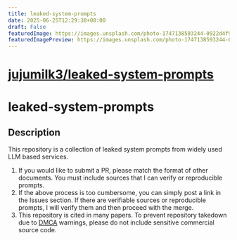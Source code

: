 ```yaml
---
title: leaked-system-prompts
date: 2025-06-25T12:29:38+08:00
draft: False
featuredImage: https://images.unsplash.com/photo-1747138593244-0922d4f9d649?ixid=M3w0NjAwMjJ8MHwxfHJhbmRvbXx8fHx8fHx8fDE3NTA4MjU3NDN8&ixlib=rb-4.1.0
featuredImagePreview: https://images.unsplash.com/photo-1747138593244-0922d4f9d649?ixid=M3w0NjAwMjJ8MHwxfHJhbmRvbXx8fHx8fHx8fDE3NTA4MjU3NDN8&ixlib=rb-4.1.0
---
```


# [jujumilk3/leaked-system-prompts](https://github.com/jujumilk3/leaked-system-prompts)

# leaked-system-prompts

## Description

This repository is a collection of leaked system prompts from widely used LLM based services.

1. If you would like to submit a PR, please match the format of other documents. You must include sources that I can verify or reproducible prompts.
2. If the above process is too cumbersome, you can simply post a link in the Issues section. If there are verifiable sources or reproducible prompts, I will verify them and then proceed with the merge.
3. This repository is cited in many papers. To prevent repository takedown due to [DMCA](https://docs.github.com/en/site-policy/content-removal-policies/dmca-takedown-policy) warnings, please do not include sensitive commercial source code.
